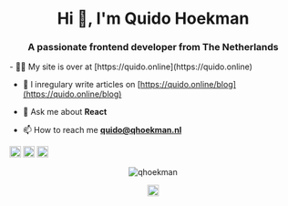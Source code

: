 <h1 align="center">Hi 👋, I'm Quido Hoekman</h1>
<h3 align="center">A passionate frontend developer from The Netherlands</h3>
- 👨‍💻 My site is over at [https://quido.online](https://quido.online)

- 📝 I inregulary write articles on [https://quido.online/blog](https://quido.online/blog)

- 💬 Ask me about **React**

- 📫 How to reach me **quido@qhoekman.nl**

<p align="left"><img src="https://konpa.github.io/devicon/devicon.git/icons/react/react-original-wordmark.svg" alt="react" width="20" height="20"/> <img src="https://konpa.github.io/devicon/devicon.git/icons/docker/docker-original-wordmark.svg" alt="docker" width="20" height="20"/> <img src="https://konpa.github.io/devicon/devicon.git/icons/typescript/typescript-original.svg" alt="typescript" width="20" height="20"/></p><p align="center"> <img src="https://github-readme-stats.vercel.app/api?username=qhoekman&show_icons=true" alt="qhoekman" /> </p>

<p align="center">
<a href="https://linkedin.com/in/quido-hoekman-✔-b0338651" target="blank"><img align="center" src="https://cdn.jsdelivr.net/npm/simple-icons@3.0.1/icons/linkedin.svg" alt="quido-hoekman-✔-b0338651" height="20" width="20" /></a>
</p>
